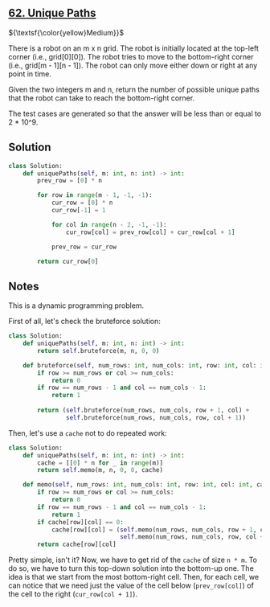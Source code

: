 ## [62. Unique Paths](https://leetcode.com/problems/unique-paths/)

${\textsf{\color{yellow}Medium}}$

There is a robot on an m x n grid. The robot is initially located at the top-left corner (i.e., grid[0][0]). The robot tries to move to the bottom-right corner (i.e., grid[m - 1][n - 1]). The robot can only move either down or right at any point in time.

Given the two integers m and n, return the number of possible unique paths that the robot can take to reach the bottom-right corner.

The test cases are generated so that the answer will be less than or equal to 2 * 10^9.

## Solution
```python
class Solution:
    def uniquePaths(self, m: int, n: int) -> int:
        prev_row = [0] * n

        for row in range(m - 1, -1, -1):
            cur_row = [0] * n
            cur_row[-1] = 1

            for col in range(n - 2, -1, -1):
                cur_row[col] = prev_row[col] + cur_row[col + 1]

            prev_row = cur_row

        return cur_row[0]
```

## Notes
This is a dynamic programming problem.

First of all, let's check the bruteforce solution:
```python
class Solution:
    def uniquePaths(self, m: int, n: int) -> int:
        return self.bruteforce(m, n, 0, 0)

    def bruteforce(self, num_rows: int, num_cols: int, row: int, col: int):
        if row >= num_rows or col >= num_cols:
            return 0
        if row == num_rows - 1 and col == num_cols - 1:
            return 1
        
        return (self.bruteforce(num_rows, num_cols, row + 1, col) + 
                self.bruteforce(num_rows, num_cols, row, col + 1))
```

Then, let's use a `cache` not to do repeated work:
```python
class Solution:
    def uniquePaths(self, m: int, n: int) -> int:
        cache = [[0] * n for _ in range(m)]
        return self.memo(m, n, 0, 0, cache)

    def memo(self, num_rows: int, num_cols: int, row: int, col: int, cache: list[list[int]]):
        if row >= num_rows or col >= num_cols:
            return 0
        if row == num_rows - 1 and col == num_cols - 1:
            return 1
        if cache[row][col] == 0:
            cache[row][col] = (self.memo(num_rows, num_cols, row + 1, col, cache) + 
                               self.memo(num_rows, num_cols, row, col + 1, cache))
        return cache[row][col]
```

Pretty simple, isn't it? Now, we have to get rid of the `cache` of size `n * m`. To do so, we have to turn this top-down solution into the bottom-up one. The idea is that we start from the most bottom-right cell. Then, for each cell, we can notice that we need just the value of the cell below (`prev_row[col]`) of the cell to the right (`cur_row[col + 1]`). 